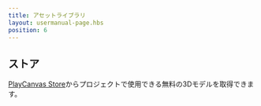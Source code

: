 ```yaml
---
title: アセットライブラリ
layout: usermanual-page.hbs
position: 6
---
```


## ストア

[PlayCanvas Store][1]からプロジェクトで使用できる無料の3Dモデルを取得できます。

[1]: https://store.playcanvas.com/
